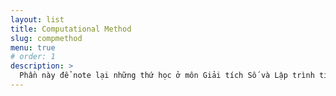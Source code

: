 ```yaml
---
layout: list
title: Computational Method
slug: compmethod
menu: true
# order: 1
description: >
  Phần này để note lại những thứ học ở môn Giải tích Số và Lập trình tính toán. Chủ yếu cho đỡ quên bài thôi
---
```

